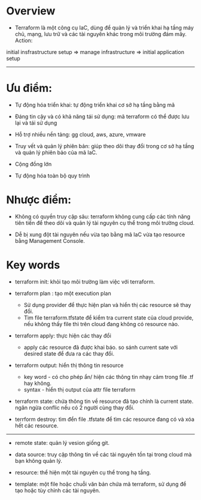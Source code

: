 # Overview
- Terraform là một công cụ IaC, dùng để quản lý và triển khai hạ tầng máy chủ, mạng, lưu trữ và các tài nguyên khác trong môi trường đám mây.
Action:

initial insfrastructure setup => manage infrastructure => initial application setup

---

# Ưu điểm:

- Tự động hóa triển khai: tự động triển khai cơ sở hạ tầng bằng mã

- Đáng tin cậy và có khả năng tái sử dụng: mã terraform có thể được lưu lại và tái sử dụng

- Hỗ trợ nhiều nền tảng: gg cloud, aws, azure, vmware

- Truy vết và quản lý phiên bản: giúp theo dõi thay đổi trong cơ sở hạ tầng và quản lý phiên bảo của mã IaC.

- Cộng đồng lớn

- Tự động hóa toàn bộ quy trình

# Nhược điểm:

- Không có quyền truy cập sâu: terraform không cung cấp các tính năng tiên tiến để theo dõi và quản lý tài nguyên cụ thể trong môi trường cloud.

- Dễ bị xung đột tài nguyên nếu vừa tạo bằng mã IaC vừa tạo resource bằng Management Console.

# Key words

- terraform init: khỏi tạo môi trường làm việc với terraform.

- terraform plan : tạo một execution plan
    + Sử dụng provider để thực hiện plan và hiển thị các resource sẽ thay đổi. 
    + Tìm file terraform.tfstate để kiểm tra current state của cloud provide, nếu không thấy file thì trên cloud đang không có resource nào.

- terraform apply: thực hiện các thay đổi
    + apply các resource đã được khai báo. so sánh current sate với desired state để đưa ra các thay đổi.

- terraform output: hiển thị thông tin resource
   + key word - có cho phép ẩn/ hiện các thông tin nhạy cảm trong file .tf hay không. 
   + syntax - hiển thị output của attr file terraform

- terraform state: chứa thông tin về resource đã tạo chính là current state. ngăn ngừa conflic nếu có 2 người cùng thay đổi.

- terrform destroy: tìm đển file .tfstate để tìm các resource đang có và xóa hết các resource.

---

- remote state: quản lý vesion giống git.

- data source: truy cập thông tin về các tài nguyên tồn tại trong cloud mà bạn không quản lý.

- resource: thể hiện một tài nguyên cụ thể trong hạ tầng.

- template: một file hoặc chuỗi văn bản chứa mã terraform, sử dụng để tạo hoặc tùy chỉnh các tài nguyên.
